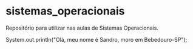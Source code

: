 # sistemas_operacionais
Repositório para utilizar nas aulas de Sistemas Operacionais.

System.out.println("Olá, meu nome é Sandro, moro em Bebedouro-SP");
